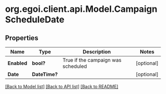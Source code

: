 # org.egoi.client.api.Model.CampaignScheduleDate
## Properties

Name | Type | Description | Notes
------------ | ------------- | ------------- | -------------
**Enabled** | **bool?** | True if the campaign was scheduled | [optional] 
**Date** | **DateTime?** |  | [optional] 

[[Back to Model list]](../README.md#documentation-for-models) [[Back to API list]](../README.md#documentation-for-api-endpoints) [[Back to README]](../README.md)

